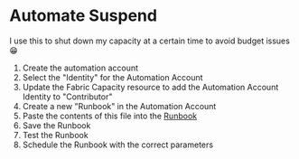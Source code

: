 # Automate Suspend
I use this to shut down my capacity at a certain time to avoid budget issues 😁

1. Create the automation account
1. Select the "Identity" for the Automation Account
1. Update the Fabric Capacity resource to add the Automation Account Identity to "Contributor" 
1. Create a new "Runbook" in the Automation Account
1. Paste the contents of this file into the [Runbook](suspend-capacity.ps1)
1. Save the Runbook
1. Test the Runbook
1. Schedule the Runbook with the correct parameters

